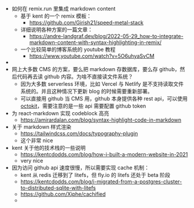 - 如何在 remix.run 里集成 markdown content
	- 基于 kent 的一个 remix 模板：
		- https://github.com/Girish21/speed-metal-stack
	- 详细说明各种方案的一篇文章：
		- https://andre-landgraf.dev/blog/2022-05-29_how-to-integrate-markdown-content-with-syntax-highlighting-in-remix/
	- 一个比较简单的博客系统的 youtube 教程
		- https://www.youtube.com/watch?v=5O6uhyaSvCM
-
- 网上大多数 CMS 的方案，要么把 markdown 存数据库，要么存 github，然后代码再去读 github 内容。为啥不直接读文件系统？
	- 因为大多数 serverless 环境，比如 Vercel 与 Netlify 是不支持读取文件系统的。并且这种情况下更新 blog 的时候需要重新部署。
	- 可以直接用 github 当 CMS 用，github 本身提供各种 rest api，可以使用 [octokit](https://octokit.github.io/rest.js/v19/)，需要注意的是一些 api 需要配置 github token
- 为 react-markdown 实现 codeblock 高亮
	- https://amirardalan.com/blog/syntax-highlight-code-in-markdown
- 关于 markdown 样式渲染
	- https://tailwindcss.com/docs/typography-plugin
	- 这个非常 nice
- kent 关于他的技术栈的一些说明
	- https://kentcdodds.com/blog/how-i-built-a-modern-website-in-2021
	- very nice
- 因为访问 github api 速度很慢，所以需要实现 cache 机制：
	- kent 从 redis 迁移到了 litefs，但 fly.io 的 litefs 还处于 beta 阶段
	- https://kentcdodds.com/blog/i-migrated-from-a-postgres-cluster-to-distributed-sqlite-with-litefs
	- https://github.com/Xiphe/cachified
	-